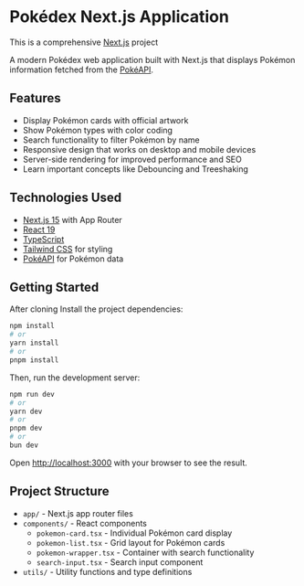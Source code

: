# Pokédex Next.js Application

This is a comprehensive [Next.js](https://nextjs.org) project

A modern Pokédex web application built with Next.js that displays Pokémon information fetched from the [PokéAPI](https://pokeapi.co/).

## Features

- Display Pokémon cards with official artwork
- Show Pokémon types with color coding
- Search functionality to filter Pokémon by name
- Responsive design that works on desktop and mobile devices
- Server-side rendering for improved performance and SEO
- Learn important concepts like Debouncing and Treeshaking

## Technologies Used

- [Next.js 15](https://nextjs.org/) with App Router
- [React 19](https://react.dev/)
- [TypeScript](https://www.typescriptlang.org/)
- [Tailwind CSS](https://tailwindcss.com/) for styling
- [PokéAPI](https://pokeapi.co/) for Pokémon data

## Getting Started

After cloning 
Install the project dependencies:

```bash
npm install
# or
yarn install
# or
pnpm install
```

Then, run the development server:

```bash
npm run dev
# or
yarn dev
# or
pnpm dev
# or
bun dev
```

Open [http://localhost:3000](http://localhost:3000) with your browser to see the result.

## Project Structure

- `app/` - Next.js app router files
- `components/` - React components
  - `pokemon-card.tsx` - Individual Pokémon card display
  - `pokemon-list.tsx` - Grid layout for Pokémon cards
  - `pokemon-wrapper.tsx` - Container with search functionality
  - `search-input.tsx` - Search input component
- `utils/` - Utility functions and type definitions